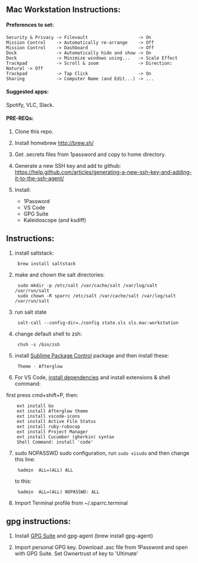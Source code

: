## Mac Workstation Instructions:

#### Preferences to set:

    Security & Privacy -> Filevault                   -> On
    Mission Control    -> Automatically re-arrange    -> Off
    Mission Control    -> Dashboard                   -> Off
    Dock               -> Automatically hide and show -> On
    Dock               -> Minimize windows using...   -> Scale Effect
    Trackpad           -> Scroll & zoom               -> Direction: Natural -> Off
    Trackpad           -> Tap Click                   -> On
    Sharing            -> Computer Name (and Edit...) -> ...

#### Suggested apps:

Spotify, VLC, Slack.

#### PRE-REQs:

1. Clone this repo.
1. Install homebrew http://brew.sh/
1. Get .secrets files from 1password and copy to home directory.
1. Generate a new SSH key and add to github: https://help.github.com/articles/generating-a-new-ssh-key-and-adding-it-to-the-ssh-agent/
1. Install:

    - 1Password
    - VS Code
    - GPG Suite
    - Kaleidoscope (and ksdiff)


## Instructions:

1. install saltstack:

        brew install saltstack

2. make and chown the salt directories:

        sudo mkdir -p /etc/salt /var/cache/salt /var/log/salt /var/run/salt
        sudo chown -R sparrc /etc/salt /var/cache/salt /var/log/salt /var/run/salt

3. run salt state

        salt-call --config-dir=./config state.sls sls.mac-workstation

4. change default shell to zsh:

        chsh -s /bin/zsh

5. install [Sublime Package Control](https://packagecontrol.io/installation)
package and then install these:

        Theme - Afterglow

6. For VS Code, [install dependencies](https://github.com/Microsoft/vscode-go)
and install extensions & shell command:

first press cmd+shift+P, then:

        ext install Go
        ext install Afterglow theme
        ext install vscode-icons
        ext install Active File Status
        ext install ruby-rubocop
        ext install Project Manager
        ext install Cucumber (gherkin) syntax
        Shell Command: install 'code'

7. sudo NOPASSWD sudo configuration, run `sudo visudo` and then change this line:

        %admin  ALL=(ALL) ALL

    to this:

        %admin  ALL=(ALL) NOPASSWD: ALL

8. Import Terminal profile from ~/.sparrc.terminal


## gpg instructions:

1. Install [GPG Suite](https://gpgtools.org/) and gpg-agent (brew install gpg-agent)

2. Import personal GPG key. Download .asc file from 1Password and open
with GPG Suite. Set Ownertrust of key to 'Ultimate'

